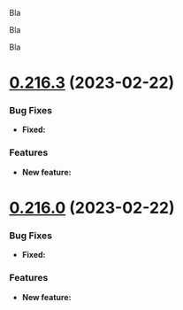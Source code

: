 Bla

Bla

Bla

# [0.216.3](https://github.com/n8n-io/n8n/compare/n8n@0.215.2...n8n@0.216.0) (2023-02-22)


### Bug Fixes

* **Fixed:** 


### Features

* **New feature:**
# [0.216.0](https://github.com/n8n-io/n8n/compare/n8n@0.215.2...n8n@0.216.0) (2023-02-22)


### Bug Fixes

* **Fixed:** 


### Features

* **New feature:**
